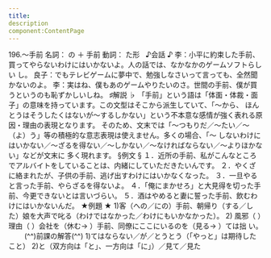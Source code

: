 ```yaml
---
title:
description
component:ContentPage
---
```



196.～手前
名詞： の ＋ 手前
動詞： た形  
♪会話 ♪
李：小平に約束した手前、買ってやらないわけにはいかないよ。人の話では、なかなかのゲームソフトらしい
し。 良子：でもテレビゲームに夢中で、勉強しなさいって言っても、全然聞かないのよ。
李：実はね、僕もあのゲームやりたいのさ。世間の手前、僕が買うというのも恥ずかしいしね。
♯解説 ♭
「手前」という語は「体面・体裁・面子」の意味を持っています。この文型はそこから派生していて、「～から、 ほんとうはそうしたくはないが～するしかない」という不本意な感情が強く表れる原因・理由の表現となります。 そのため、文末では「～つもりだ／～たい／～（よ）う」等の積極的な意志表現は使えません。多くの場合、「～ しないわけにはいかない／～ざるを得ない／～しかない／～なければならない／～よりほかない」などが文末に 多く現れます。
§例文 §
１．近所の手前、私がこんなところでアルバイトをしていることは、内緒にしていただきたいんです。
２．やくざに絡まれたが、子供の手前、逃げ出すわけにはいかなくなった。
３．一旦やると言った手前、やらざるを得ないよ。
４．「俺にまかせろ」と大見得を切った手前、今更できないとは言いづらい。
５．酒はやめると妻に誓った手前、飲むわけにはいかないんだ。
★例題 ★
1)客（への／にの）手前、朝帰り（する／した）娘を大声で叱る（わけではなかった／わけにもいかなかった）。
2) 風邪（ ）理由（ ）会社を（休む→ ）手前、同僚にここにいるのを（見る→ ）ては拙
い。        
(^^)前課の解答(^^)
1)てはならない／が／とうとう（「やっと」は期待したこと）
2)と（双方向は「と」、一方向は「に」）／見て／見た
